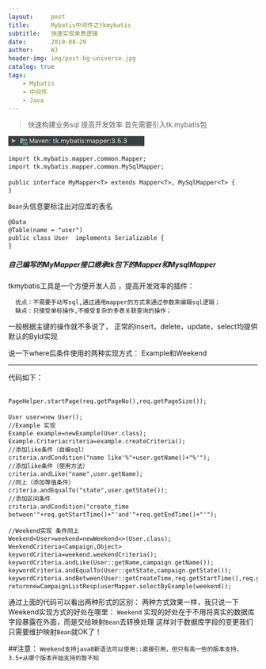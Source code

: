 ```yaml
---
layout:     post
title:      Mybatis中间件之tkmybatis
subtitle:   快速实现单表逻辑
date:       2019-08-29
author:     WJ
header-img: img/post-bg-universe.jpg
catalog: true
tags:
    - Mybatis
    - 中间件
    - Java
---
```



> 快速构建业务sql 提高开发效率
> 首先需要引入tk.mybatis包

![jar包](https://github.com/HunterJerry/hunterjerry.github.io/blob/master/img/tk-mybatisPic.png "jar")

```
import tk.mybatis.mapper.common.Mapper;
import tk.mybatis.mapper.common.MySqlMapper;

public interface MyMapper<T> extends Mapper<T>, MySqlMapper<T> {
}

```

``Bean``头信息要标注出对应库的表名

```
@Data
@Table(name = "user")
public class User  implements Serializable {
}
```

##### 自己编写的MyMapper接口继承tk包下的Mapper和MysqlMapper

tkmybatis工具是一个方便开发人员 ，提高开发效率的插件：

      优点：不需要手动写sql,通过通用mapper的方式来通过参数来编辑sql逻辑；
      缺点：只接受单标操作,不接受复杂的多表关联查询的操作；

一般根据主键的操作就不多说了，
正常的insert，delete，update，select均提供默认的ById实现

说一下where后条件使用的两种实现方式：
Example和Weekend

-----

代码如下：

```

PageHelper.startPage(req.getPageNo(),req.getPageSize());

User user=new User();
//Example 实现
Example example=newExample(User.class);
Example.Criteriacriteria=example.createCriteria();
//添加like条件（自编sql）
criteria.andCondition("name like'%"+user.getName()+"%'"); 
//添加like条件（使用方法）
criteria.andLike("name",user.getName);
//同上（添加等值条件）
criteria.andEqualTo("state",user.getState());
//添加区间条件
criteria.andCondition("create_time between'"+req.getStartTime()+"'and'"+req.getEndTime()+"'");

//Weekend实现 条件同上
Weekend<User>weekend=newWeekend<>(User.class);
WeekendCriteria<Campaign,Object> keywordCriteria=weekend.weekendCriteria();
keywordCriteria.andLike(User::getName,campaign.getName());
keywordCriteria.andEqualTo(User::getState,campaign.getState());
keywordCriteria.andBetween(User::getCreateTime,req.getStartTime(),req.getEndTime());
returnnewCampaignListResp(userMapper.selectByExample(weekend));
```

通过上面的代码可以看出两种形式的区别：
两种方式效果一样，我只说一下Weekend实现方式的好处在哪里：
`Weekend` 实现的好处在于不用将真实的数据库字段暴露在外面，而是交给映射`Bean`去转换处理
这样对于数据库字段的变更我们只需要维护映射`Bean`就OK了！

##注意：
`Weekend支持java8新语法可以使用::直接引用，但只有高一些的版本支持，3.5+从哪个版本开始支持的暂不知`


